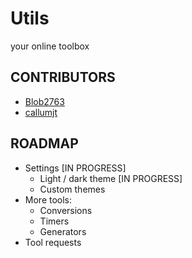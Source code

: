 # Utils
your online toolbox

## CONTRIBUTORS
- [Blob2763](https://github.com/Blob2763/)
- [callumjt](https://github.com/callumjt/)

## ROADMAP
- Settings [IN PROGRESS]
    - Light / dark theme [IN PROGRESS]
    - Custom themes
- More tools:
    - Conversions
    - Timers
    - Generators
- Tool requests
